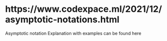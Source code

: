 <h1>https://www.codexpace.ml/2021/12/asymptotic-notations.html</h1>
Asymptotic notation Explanation with examples can be found here
